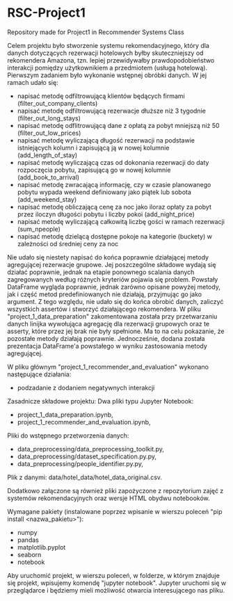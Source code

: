 # RSC-Project1
Repository made for Project1 in Recommender Systems Class

Celem projektu było stworzenie systemu rekomendacyjnego, który dla danych dotyczących rezerwacji hotelowych byłby skuteczniejszy od rekomendera Amazona, tzn. lepiej przewidywałby prawdopodobieństwo interakcji pomiędzy użytkownikiem a przedmiotem (usługą hotelową).
Pierwszym zadaniem było wykonanie wstępnej obróbki danych. W jej ramach udało się:
- napisać metodę odfiltrowującą klientów będących firmami (filter_out_company_clients)
- napisać metodę odfiltrowującą rezerwacje dłuższe niż 3 tygodnie (filter_out_long_stays)
- napisać metodę odflitrowującą dane z opłatą za pobyt mniejszą niż 50 (filter_out_low_prices)
- napisać metodę wyliczającą długość rezerwacji na podstawie istniejących kolumn i zapisującą ją w nowej kolumnie (add_length_of_stay)
- napisać metodę wyliczającą czas od dokonania rezerwacji do daty rozpoczęcia pobytu, zapisującą go w nowej kolumnie (add_book_to_arrival)
- napisać metodę zwracającą informację, czy w czasie planowanego pobytu wypada weekend definiowany jako piątek lub sobota (add_weekend_stay)
- napisać metodę obliczającą cenę za noc jako iloraz opłaty za pobyt przez iloczyn długości pobytu i liczby pokoi (add_night_price)
- napisać metodę wyliczającą całkowitą liczbę gości w ramach rezerwacji (sum_npeople)
- napisać metodę dzielącą dostępne pokoje na kategorie (buckety) w zależności od średniej ceny za noc

Nie udało się niestety napisać do końca poprawnie działającej metody agregującej rezerwacje grupowe. Jej poszczególne składowe wydają się działać poprawnie, jednak na etapie ponownego scalania danych zagregowanych według różnych kryteriów pojawia się problem. Powstały DataFrame wygląda poprawnie, jednak zarówno opisane powyżej metody, jak i część metod predefiniowanych nie działają, przyjmując go jako argument. Z tego względu, nie udało się do końca obrobić danych, zaliczyć wszystkich assertów i stworzyć działającego rekomendera.
W pliku "project_1_data_preparation" zakomentowana została przy przetwarzaniu danych linijka wywołująca agregację dla rezerwacji grupowych oraz te asserty, które przez jej brak nie były spełnione. Ma to na celu pokazanie, że pozostałe metody działają poprawnie. Jednocześnie, dodana została prezentacja DataFrame'a powstałego w wyniku zastosowania metody agregującej.

W pliku głównym "project_1_recommender_and_evaluation" wykonano następujące działania:
- podzadanie z dodaniem negatywnych interakcji

Zasadnicze składowe projektu:
Dwa pliki typu Jupyter Notebook:
- project_1_data_preparation.ipynb,
- project_1_recommender_and_evaluation.ipynb,

Pliki do wstępnego przetworzenia danych:
- data_preprocessing/data_preprocessing_toolkit.py,
- data_preprocessing/dataset_specification.py.py,
- data_preprocessing/people_identifier.py.py,

Plik z danymi:
data/hotel_data/hotel_data_original.csv.

Dodatkowo załączone są również pliki zapożyczone z repozytorium zajęć z systemów rekomendacyjnych oraz wersje HTML obydwu notebooków.

Wymagane pakiety (instalowane poprzez wpisanie w wierszu poleceń "pip install <nazwa_pakietu>"):
- numpy
- pandas
- matplotlib.pyplot
- seaborn
- notebook

Aby uruchomić projekt, w wierszu poleceń, w folderze, w którym znajduje się projekt, wpisujemy komendę "jupyter notebook". Jupyter uruchomi się w przeglądarce i będziemy mieli możliwość otwarcia interesującego nas pliku.
